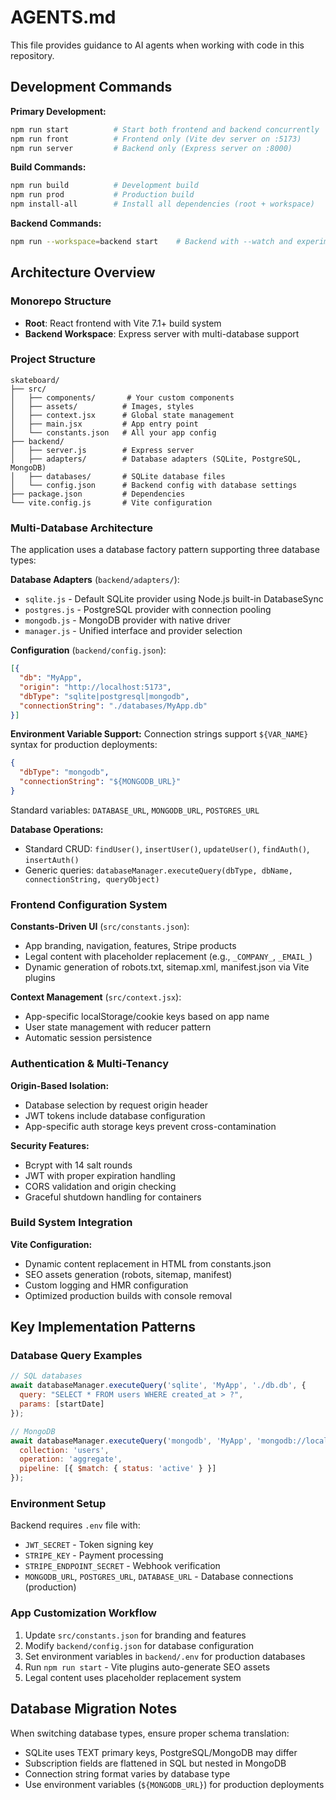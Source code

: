 # AGENTS.md

This file provides guidance to AI agents when working with code in this repository.

## Development Commands

**Primary Development:**
```bash
npm run start          # Start both frontend and backend concurrently
npm run front          # Frontend only (Vite dev server on :5173)
npm run server         # Backend only (Express server on :8000)
```

**Build Commands:**
```bash
npm run build          # Development build
npm run prod           # Production build
npm install-all        # Install all dependencies (root + workspace)
```

**Backend Commands:**
```bash
npm run --workspace=backend start    # Backend with --watch and experimental SQLite
```

## Architecture Overview

### Monorepo Structure
- **Root**: React frontend with Vite 7.1+ build system
- **Backend Workspace**: Express server with multi-database support

### Project Structure
```
skateboard/
├── src/
│   ├── components/       # Your custom components
│   ├── assets/          # Images, styles
│   ├── context.jsx      # Global state management
│   ├── main.jsx         # App entry point
│   └── constants.json   # All your app config
├── backend/
│   ├── server.js        # Express server
│   ├── adapters/        # Database adapters (SQLite, PostgreSQL, MongoDB)
│   ├── databases/       # SQLite database files
│   └── config.json      # Backend config with database settings
├── package.json         # Dependencies
└── vite.config.js       # Vite configuration
```

### Multi-Database Architecture
The application uses a database factory pattern supporting three database types:

**Database Adapters** (`backend/adapters/`):
- `sqlite.js` - Default SQLite provider using Node.js built-in DatabaseSync
- `postgres.js` - PostgreSQL provider with connection pooling 
- `mongodb.js` - MongoDB provider with native driver
- `manager.js` - Unified interface and provider selection

**Configuration** (`backend/config.json`):
```json
[{
  "db": "MyApp",
  "origin": "http://localhost:5173", 
  "dbType": "sqlite|postgresql|mongodb",
  "connectionString": "./databases/MyApp.db"
}]
```

**Environment Variable Support:**
Connection strings support `${VAR_NAME}` syntax for production deployments:
```json
{
  "dbType": "mongodb",
  "connectionString": "${MONGODB_URL}"
}
```

Standard variables: `DATABASE_URL`, `MONGODB_URL`, `POSTGRES_URL`

**Database Operations:**
- Standard CRUD: `findUser()`, `insertUser()`, `updateUser()`, `findAuth()`, `insertAuth()`
- Generic queries: `databaseManager.executeQuery(dbType, dbName, connectionString, queryObject)`

### Frontend Configuration System
**Constants-Driven UI** (`src/constants.json`):
- App branding, navigation, features, Stripe products
- Legal content with placeholder replacement (e.g., `_COMPANY_`, `_EMAIL_`)
- Dynamic generation of robots.txt, sitemap.xml, manifest.json via Vite plugins

**Context Management** (`src/context.jsx`):
- App-specific localStorage/cookie keys based on app name
- User state management with reducer pattern
- Automatic session persistence

### Authentication & Multi-Tenancy
**Origin-Based Isolation:**
- Database selection by request origin header
- JWT tokens include database configuration
- App-specific auth storage keys prevent cross-contamination

**Security Features:**
- Bcrypt with 14 salt rounds
- JWT with proper expiration handling
- CORS validation and origin checking
- Graceful shutdown handling for containers

### Build System Integration
**Vite Configuration:**
- Dynamic content replacement in HTML from constants.json
- SEO assets generation (robots, sitemap, manifest) 
- Custom logging and HMR configuration
- Optimized production builds with console removal

## Key Implementation Patterns

### Database Query Examples
```javascript
// SQL databases
await databaseManager.executeQuery('sqlite', 'MyApp', './db.db', {
  query: "SELECT * FROM users WHERE created_at > ?",
  params: [startDate]
});

// MongoDB
await databaseManager.executeQuery('mongodb', 'MyApp', 'mongodb://localhost:27017', {
  collection: 'users',
  operation: 'aggregate',
  pipeline: [{ $match: { status: 'active' } }]
});
```

### Environment Setup
Backend requires `.env` file with:
- `JWT_SECRET` - Token signing key
- `STRIPE_KEY` - Payment processing
- `STRIPE_ENDPOINT_SECRET` - Webhook verification
- `MONGODB_URL`, `POSTGRES_URL`, `DATABASE_URL` - Database connections (production)

### App Customization Workflow
1. Update `src/constants.json` for branding and features
2. Modify `backend/config.json` for database configuration  
3. Set environment variables in `backend/.env` for production databases
4. Run `npm run start` - Vite plugins auto-generate SEO assets
5. Legal content uses placeholder replacement system

## Database Migration Notes
When switching database types, ensure proper schema translation:
- SQLite uses TEXT primary keys, PostgreSQL/MongoDB may differ
- Subscription fields are flattened in SQL but nested in MongoDB
- Connection string format varies by database type
- Use environment variables (`${MONGODB_URL}`) for production deployments